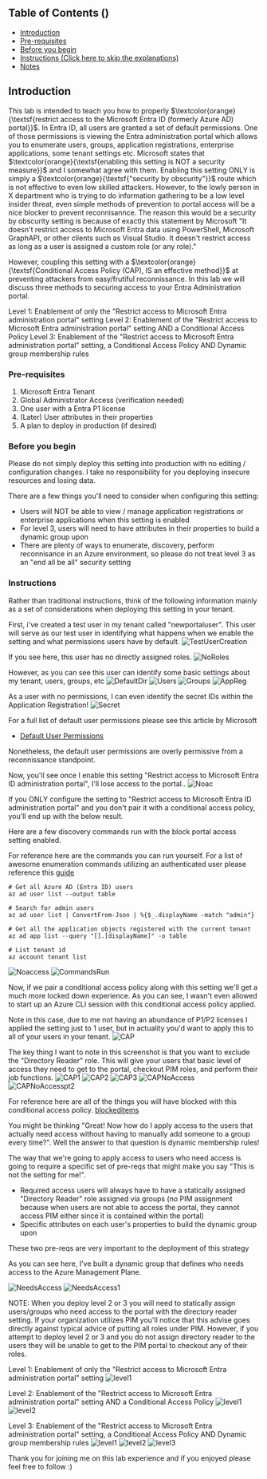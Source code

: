 ## Table of Contents ()

- [Introduction](#introduction)
- [Pre-requisites](#pre-requisites)
- [Before you begin](#beforeyoubegin)
- [Instructions (Click here to skip the explanations)](#instructions)
- [Notes](#notes)

## Introduction

This lab is intended to teach you how to properly $\textcolor{orange}{\textsf{restrict access to the Microsoft Entra ID (formerly Azure AD) portal}}$.  In Entra ID, all users are granted a set of default permissions.  One of those permissions is viewing the Entra administration portal which allows you to enumerate users, groups, application registrations, enterprise applications, some tenant settings etc.  Microsoft states that $\textcolor{orange}{\textsf{enabling this setting is NOT a security measure}}$ and I somewhat agree with them.  Enabling this setting ONLY is simply a $\textcolor{orange}{\textsf{"security by obscurity"}}$ route which is not effective to even low skilled attackers.  However, to the lowly person in X department who is trying to do information gathering to be a low level insider threat, even simple methods of prevention to portal access will be a nice blocker to prevent reconnisannce.  The reason this would be a security by obscurity setting is because of exactly this statement by Microsoft "It doesn't restrict access to Microsoft Entra data using PowerShell, Microsoft GraphAPI, or other clients such as Visual Studio.  It doesn't restrict access as long as a user is assigned a custom role (or any role)."

However, coupling this setting with a $\textcolor{orange}{\textsf{Conditional Access Policy (CAP), IS an effective method}}$  at preventing attackers from easy/frutiful reconnissance.  In this lab we will discuss three methods to securing access to your Entra Administration portal.

Level 1: Enablement of only the "Restrict access to Microsoft Entra administration portal" setting
Level 2: Enablement of the "Restrict access to Microsoft Entra administration portal" setting AND a Conditional Access Policy
Level 3: Enablement of the "Restrict access to Microsoft Entra administration portal" setting, a Conditional Access Policy AND Dynamic group membership rules

### Pre-requisites
1. Microsoft Entra Tenant
2. Global Administrator Access (verification needed)
3. One user with a Entra P1 license
4. (Later) User attributes in their properties
5. A plan to deploy in production (if desired)

### Before you begin
Please do not simply deploy this setting into production with no editing / configuration changes.  I take no responsibility for you deploying insecure resources and losing data.

There are a few things you'll need to consider when configuring this setting:
* Users will NOT be able to view / manage application registrations or enterprise applications when this setting is enabled
* For level 3, users will need to have attributes in their properties to build a dynamic group upon
* There are plenty of ways to enumerate, discovery, perform reconnisance in an Azure environment, so please do not treat level 3 as an "end all be all" security setting


### Instructions
Rather than traditional instructions, think of the following information mainly as a set of considerations when deploying this setting in your tenant.

First, i've created a test user in my tenant called "newportaluser".  This user will serve as our test user in identifying what happens when we enable the setting and what permissions users have by default.
![TestUserCreation](TestUserCreation.png)

If you see here, this user has no directly assigned roles.
![NoRoles](NoRoles.png)

However, as you can see this user can identify some basic settings about my tenant, users, groups, etc
![DefaultDir](DefaultDir.png)
![Users](Users.png)
![Groups](Groups.png)
![AppReg](AppReg.png)

As a user with no permissions, I can even identify the secret IDs within the Application Registration!
![Secret](Secret.png)

For a full list of default user permissions please see this article by Microsoft

* [Default User Permissions](https://learn.microsoft.com/en-us/azure/active-directory/fundamentals/users-default-permissions)

Nonetheless, the default user permissions are overly permissive from a reconnissance standpoint.

Now, you'll see once I enable this setting "Restrict access to Microsoft Entra ID administration portal", I'll lose access to the portal..
![Noac](Noac.png)

If you ONLY configure the setting to "Restrict access to Microsoft Entra ID administration portal" and you don't pair it with a conditional access policy, you'll end up with the below result.

Here are a few discovery commands run with the block portal access setting enabled.

For reference here are the commands you can run yourself.  For a list of awesome enumeration commands utilizing an authenticated user please reference this [guide](https://github.com/0xJs/CARTP-cheatsheet/blob/main/Authenticated-enumeration.md#Enumeration-using-AzureAD-Module)

```
# Get all Azure AD (Entra ID) users
az ad user list --output table

# Search for admin users
az ad user list | ConvertFrom-Json | %{$_.displayName -match "admin"}

# Get all the application objects registered with the current tenant
az ad app list --query "[].[displayName]" -o table

# List tenant id
az account tenant list
```

![Noaccess](Noaccess.png)
![CommandsRun](CommandsRun.png)

Now, if we pair a conditional access policy along with this setting we'll get a much more locked down experience.  As you can see, I wasn't even allowed to start up an Azure CLI session with this conditional access policy applied.

Note in this case, due to me not having an abundance of P1/P2 licenses I applied the setting just to 1 user, but in actuality you'd want to apply this to all of your users in your tenant.
![CAP](CAP.png)

The key thing I want to note in this screenshot is that you want to exclude the "Directory Reader" role.  This will give your users that basic level of access they need to get to the portal, checkout PIM roles, and perform their job functions.
![CAP1](CAP.png)
![CAP2](CAP.png)
![CAP3](CAP.png)
![CAPNoAccess](CAPNoAccess.png)
![CAPNoAccesspt2](CAPNoAccess1.png)

For reference here are all of the things you will have blocked with this conditional access policy.
[blockeditems](https://learn.microsoft.com/en-us/azure/active-directory/conditional-access/concept-conditional-access-cloud-apps#microsoft-azure-management)

You might be thinking "Great!  Now how do I apply access to the users that actually need access without having to manually add someone to a group every time?".  Well the answer to that question is dynamic membership rules!

The way that we're going to apply access to users who need access is going to require a specific set of pre-reqs that might make you say "This is not the setting for me!".
* Required access users will always have to have a statically assigned "Directory Reader" role assigned via groups (no PIM assignment because when users are not able to access the portal, they cannot access PIM either since it is contained within the portal)
* Specific attributes on each user's properties to build the dynamic group upon

These two pre-reqs are very important to the deployment of this strategy

As you can see here, I've built a dynamic group that defines who needs access to the Azure Management Plane.

![NeedsAccess](NeedsAccess.png)
![NeedsAccess1](NeedsAccess1.png)

NOTE: When you deploy level 2 or 3 you will need to statically assign users/groups who need access to the portal with the directory reader setting.  If your organization utilizes PIM you'll notice that this advise goes directly against typical advice of putting all roles under PIM.  However, if you attempt to deploy level 2 or 3 and you do not assign directory reader to the users they will be unable to get to the PIM portal to checkout any of their roles.

Level 1: Enablement of only the "Restrict access to Microsoft Entra administration portal" setting
![level1](level1.png)

Level 2: Enablement of the "Restrict access to Microsoft Entra administration portal" setting AND a Conditional Access Policy
![level1](level1.png)
![level2](level2.png)

Level 3: Enablement of the "Restrict access to Microsoft Entra administration portal" setting, a Conditional Access Policy AND Dynamic group membership rules
![level1](level1.png)
![level2](level2.png)
![level3](level3.png)

Thank you for joining me on this lab experience and if you enjoyed please feel free to follow :) 
